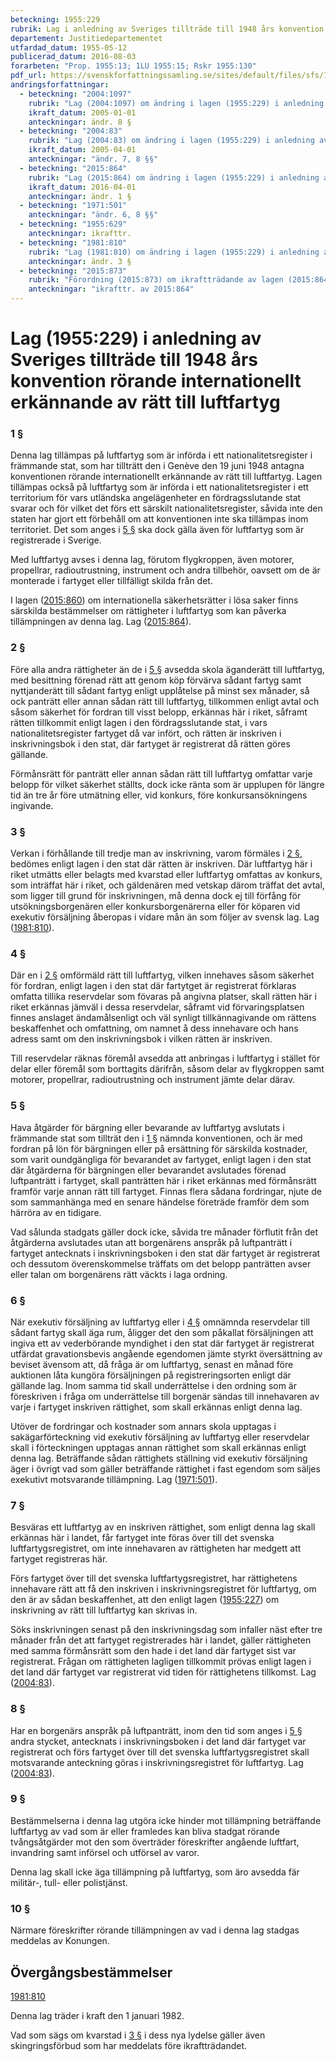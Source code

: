 ```yaml
---
beteckning: 1955:229
rubrik: Lag i anledning av Sveriges tillträde till 1948 års konvention rörande internationellt erkännande av rätt till luftfartyg
departement: Justitiedepartementet
utfardad_datum: 1955-05-12
publicerad_datum: 2016-08-03
forarbeten: "Prop. 1955:13; 1LU 1955:15; Rskr 1955:130"
pdf_url: https://svenskforfattningssamling.se/sites/default/files/sfs/1955-05/SFS1955-229.pdf
andringsforfattningar:
  - beteckning: "2004:1097"
    rubrik: "Lag (2004:1097) om ändring i lagen (1955:229) i anledning av Sveriges tillträde till 1948 års konvention rörande internationellt erkännande av rätt till luftfartyg"
    ikraft_datum: 2005-01-01
    anteckningar: ändr. 8 §
  - beteckning: "2004:83"
    rubrik: "Lag (2004:83) om ändring i lagen (1955:229) i anledning av Sveriges tillträde till 1948 års konvention rörande internationellt erkännande av rätt till luftfartyg"
    ikraft_datum: 2005-04-01
    anteckningar: "ändr. 7, 8 §§"
  - beteckning: "2015:864"
    rubrik: "Lag (2015:864) om ändring i lagen (1955:229) i anledning av Sveriges tillträde till 1948 års konvention rörande internationellt erkännande av rätt till luftfartyg"
    ikraft_datum: 2016-04-01
    anteckningar: ändr. 1 §
  - beteckning: "1971:501"
    anteckningar: "ändr. 6, 8 §§"
  - beteckning: "1955:629"
    anteckningar: ikrafttr.
  - beteckning: "1981:810"
    rubrik: "Lag (1981:810) om ändring i lagen (1955:229) i anledning av Sveriges tillträde till 1948 års konvention rörande internationellt erkännande av rätt till luftfartyg"
    anteckningar: ändr. 3 §
  - beteckning: "2015:873"
    rubrik: "Förordning (2015:873) om ikraftträdande av lagen (2015:864) om ändring i lagen (1955:229) i anledning av Sveriges tillträde till 1948 års konvention rörande internationellt erkännande av rätt till luftfartyg"
    anteckningar: "ikrafttr. av 2015:864"
---
```


# Lag (1955:229) i anledning av Sveriges tillträde till 1948 års konvention rörande internationellt erkännande av rätt till luftfartyg

### 1 §

Denna lag tillämpas på luftfartyg som är införda i ett nationalitetsregister i främmande stat, som har tillträtt den i Genève den 19 juni 1948 antagna konventionen rörande internationellt erkännande av rätt till luftfartyg. Lagen tillämpas också på luftfartyg som är införda i ett nationalitetsregister i ett territorium för vars utländska angelägenheter en fördragsslutande stat svarar och för vilket det förs ett särskilt nationalitetsregister, såvida inte den staten har gjort ett förbehåll om att konventionen inte ska tillämpas inom territoriet. Det som anges i [5 §](#5) ska dock gälla även för luftfartyg som är registrerade i Sverige.

Med luftfartyg avses i denna lag, förutom flygkroppen, även motorer, propellrar, radioutrustning, instrument och andra tillbehör, oavsett om de är monterade i fartyget eller tillfälligt skilda från det.

I lagen ([2015:860](https://selex.se/eli/sfs/2015/860)) om internationella säkerhetsrätter i lösa saker finns särskilda bestämmelser om rättigheter i luftfartyg som kan påverka tillämpningen av denna lag. Lag ([2015:864](https://selex.se/eli/sfs/2015/864)).

### 2 §

Före alla andra rättigheter än de i [5 §](#5) avsedda skola äganderätt till luftfartyg, med besittning förenad rätt att genom köp förvärva sådant fartyg samt nyttjanderätt till sådant fartyg enligt upplåtelse på minst sex månader, så ock panträtt eller annan sådan rätt till luftfartyg, tillkommen enligt avtal och såsom säkerhet för fordran till visst belopp, erkännas här i riket, såframt rätten tillkommit enligt lagen i den fördragsslutande stat, i vars nationalitetsregister fartyget då var infört, och rätten är inskriven i inskrivningsbok i den stat, där fartyget är registrerat då rätten göres gällande.

Förmånsrätt för panträtt eller annan sådan rätt till luftfartyg omfattar varje belopp för vilket säkerhet ställts, dock icke ränta som är upplupen för längre tid än tre år före utmätning eller, vid konkurs, före konkursansökningens ingivande.

### 3 §

Verkan i förhållande till tredje man av inskrivning, varom förmäles i [2 §](#2), bedömes enligt lagen i den stat där rätten är inskriven. Där luftfartyg här i riket utmätts eller belagts med kvarstad eller luftfartyg omfattas av konkurs, som inträffat här i riket, och gäldenären med vetskap därom träffat det avtal, som ligger till grund för inskrivningen, må denna dock ej till förfång för utsökningsborgenären eller konkursborgenärerna eller för köparen vid exekutiv försäljning åberopas i vidare mån än som följer av svensk lag. Lag ([1981:810](https://selex.se/eli/sfs/1981/810)).

### 4 §

Där en i [2 §](#2) omförmäld rätt till luftfartyg, vilken innehaves såsom säkerhet för fordran, enligt lagen i den stat där fartytget är registrerat förklaras omfatta tillika reservdelar som fövaras på angivna platser, skall rätten här i riket erkännas jämväl i dessa reservdelar, såframt vid förvaringsplatsen finnes anslaget ändamålsenligt och väl synligt tillkännagivande om rättens beskaffenhet och omfattning, om namnet å dess innehavare och hans adress samt om den inskrivningsbok i vilken rätten är inskriven.

Till reservdelar räknas föremål avsedda att anbringas i luftfartyg i stället för delar eller föremål som borttagits därifrån, såsom delar av flygkroppen samt motorer, propellrar, radioutrustning och instrument jämte delar därav.

### 5 §

Hava åtgärder för bärgning eller bevarande av luftfartyg avslutats i främmande stat som tillträt den i [1 §](#1) nämnda konventionen, och är med fordran på lön för bärgningen eller på ersättning för särskilda kostnader, som varit oundgängliga för bevarandet av fartyget, enligt lagen i den stat där åtgärderna för bärgningen eller bevarandet avslutades förenad luftpanträtt i fartyget, skall panträtten här i riket erkännas med förmånsrätt framför varje annan rätt till fartyget. Finnas flera sådana fordringar, njute de som sammanhänga med en senare händelse företräde framför dem som härröra av en tidigare.

Vad sålunda stadgats gäller dock icke, såvida tre månader förflutit från det åtgärderna avslutades utan att borgenärens anspråk på luftpanträtt i fartyget antecknats i inskrivningsboken i den stat där fartyget är registrerat och dessutom överenskommelse träffats om det belopp panträtten avser eller talan om borgenärens rätt väckts i laga ordning.

### 6 §

När exekutiv försäljning av luftfartyg eller i [4 §](#4) omnämnda reservdelar till sådant fartyg skall äga rum, åligger det den som påkallat försäljningen att ingiva ett av vederbörande myndighet i den stat där fartyget är registrerat utfärdat gravationsbevis angående egendomen jämte styrkt översättning av beviset ävensom att, då fråga är om luftfartyg, senast en månad före auktionen låta kungöra försäljningen på registreringsorten enligt där gällande lag. Inom samma tid skall underrättelse i den ordning som är föreskriven i fråga om underrättelse till borgenär sändas till innehavaren av varje i fartyget inskriven rättighet, som skall erkännas enligt denna lag.

Utöver de fordringar och kostnader som annars skola upptagas i sakägarförteckning vid exekutiv försäljning av luftfartyg eller reservdelar skall i förteckningen upptagas annan rättighet som skall erkännas enligt denna lag. Beträffande sådan rättighets ställning vid exekutiv försäljning äger i övrigt vad som gäller beträffande rättighet i fast egendom som säljes exekutivt motsvarande tillämpning. Lag ([1971:501](https://selex.se/eli/sfs/1971/501)).

### 7 §

Besväras ett luftfartyg av en inskriven rättighet, som enligt denna lag skall erkännas här i landet, får fartyget inte föras över till det svenska luftfartygsregistret, om inte innehavaren av rättigheten har medgett att fartyget registreras här.

Förs fartyget över till det svenska luftfartygsregistret, har rättighetens innehavare rätt att få den inskriven i inskrivningsregistret för luftfartyg, om den är av sådan beskaffenhet, att den enligt lagen ([1955:227](https://selex.se/eli/sfs/1955/227)) om inskrivning av rätt till luftfartyg kan skrivas in.

Söks inskrivningen senast på den inskrivningsdag som infaller näst efter tre månader från det att fartyget registrerades här i landet, gäller rättigheten med samma förmånsrätt som den hade i det land där fartyget sist var registrerat. Frågan om rättigheten lagligen tillkommit prövas enligt lagen i det land där fartyget var registrerat vid tiden för rättighetens tillkomst. Lag ([2004:83](https://selex.se/eli/sfs/2004/83)).

### 8 §

Har en borgenärs anspråk på luftpanträtt, inom den tid som anges i [5 §](#5) andra stycket, antecknats i inskrivningsboken i det land där fartyget var registrerat och förs fartyget över till det svenska luftfartygsregistret skall motsvarande anteckning göras i inskrivningsregistret för luftfartyg. Lag ([2004:83](https://selex.se/eli/sfs/2004/83)).

### 9 §

Bestämmelserna i denna lag utgöra icke hinder mot tillämpning beträffande luftfartyg av vad som är eller framledes kan bliva stadgat rörande tvångsåtgärder mot den som överträder föreskrifter angående luftfart, invandring samt införsel och utförsel av varor.

Denna lag skall icke äga tillämpning på luftfartyg, som äro avsedda fär militär-, tull- eller polistjänst.

### 10 §

Närmare föreskrifter rörande tillämpningen av vad i denna lag stadgas meddelas av Konungen.

## Övergångsbestämmelser

[1981:810](https://selex.se/eli/sfs/1981/810)

Denna lag träder i kraft den 1 januari 1982.

Vad som sägs om kvarstad i [3 §](#3) i dess nya lydelse gäller även skingringsförbud som har meddelats före ikraftträdandet.